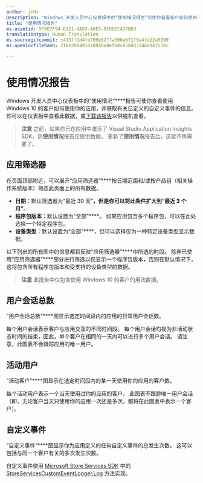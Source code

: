 ```yaml
---
author: jnHs
Description: "Windows 开发人员中心仪表板中的“使用情况报告”可使你查看客户如何使用你的应用。"
title: "使用情况报告"
ms.assetid: 5F0E7F94-D121-4AD3-A6E5-9C0DEC437BD3
translationtype: Human Translation
ms.sourcegitcommit: c413ff1d4fe709e92f7a306e671f9a4fe22a5999
ms.openlocfilehash: 21be2064914189abe8ef68c858d33346b947550c

---
```


# 使用情况报告


Windows 开发人员中心仪表板中的“使用情况”****报告可使你查看使用 Windows 10 的客户如何使用你的应用，并获取有关已定义的自定义事件的信息。 你可以在仪表板中查看此数据，或[下载该报告](download-analytic-reports.md)以供脱机查看。

> **注意** 之前，如果你已在应用中激活了 Visual Studio Application Insights SDK，则**使用情况**报告仅提供数据。 更新了**使用情况**报告后，这就不再需要了。

## 应用筛选器


在页面顶部附近，可以展开“应用筛选器”****按日期范围和/或按产品组（相关操作系统版本）筛选此页面上的所有数据。

-   **日期**：默认筛选器为“最近 30 天”****，但是你可以将此条件扩大到“最近 3 个月”****。
-   **程序包版本**：默认设置为“全部”****。 如果应用包含多个程序包，可以在此处选择一个特定程序包。
-   **设备类型**：默认设置为“全部”****，但可以选择仅为一种特定设备类型显示数据。

以下列出的所有图中的信息都将反映“应用筛选器”****中所选的时段。 除非已使用“应用筛选器”****部分进行筛选以仅显示一个程序包版本，否则在默认情况下，这将包含所有程序包版本和受支持的设备类型的数据。

> **注意** 此报告中仅包含使用 Windows 10 的客户的用法数据。

## 用户会话总数

“用户会话总数”****图显示选定时间段内的应用的日常用户会话数。

每个用户会话表示客户与应用交互的不同时间段。 每个用户会话均视为非活动状态时间的结束，因此，单个客户在相同的一天内可以进行多个用户会话。 请注意，此图表不会跟踪应用的唯一用户。

## 活动用户

“活动客户”****图显示在选定时间段内的某一天使用你的应用的客户数。

每个活动用户表示一个当天使用过你的应用的客户。 此图表不跟踪唯一用户会话（即，无论客户当天只使用你的应用一次还是多次，都将在此图表中表示一个客户）。

## 自定义事件

“自定义事件”****图显示你为应用定义的任何自定义事件的总发生次数。 这可以包括与同一个客户有关的多次发生次数。

自定义事件使用 [Microsoft Store Services SDK](../monetize/microsoft-store-services-sdk.md) 中的 [StoreServicesCustomEventLogger.Log](https://msdn.microsoft.com/library/windows/apps/microsoft.services.store.engagement.storeservicescustomeventlogger.log.aspx) 方法实现。



 



<!--HONumber=Aug16_HO3-->


